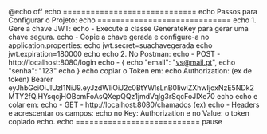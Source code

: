 @echo off
echo    =============================
echo Passos para Configurar o Projeto:
echo    =============================
echo 1. Gere a chave JWT:
echo    - Execute a classe GenerateKey para gerar uma chave segura.
echo    - Copie a chave gerada e configure-a no application.properties:
echo      jwt.secret=suachavegerada
echo      jwt.expiration=180000
echo
echo 2. No Postman:
echo    - POST - http://localhost:8080/login
echo    - {
echo          "email": "vs@mail.pt",
echo          "senha": "123"
echo      }
echo    copiar o Token em:
echo    Authorization:  (ex de token) Bearer eyJhbGciOiJIUzI1NiJ9.eyJzdWIiOiJ2c0BtYWlsLnB0IiwiZXhwIjoxNzE5NDk2MTY2fQ.HYsqcjHOBcmFoAsQXepQQz1jmdVqlg3rSqcFoJIXe70
echo
echo    e colar em:
echo    - GET - http://localhost:8080/chamados (ex)
echo    - Headers e acrescentar os campos:
echo        no Key: Authorization e no Value: o token copiado
echo.
echo ===========================
pause